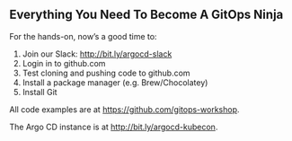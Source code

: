## Everything You Need To Become A GitOps Ninja

For the hands-on, now’s a good time to:

1. Join our Slack: http://bit.ly/argocd-slack
2. Login in to github.com
3. Test cloning and pushing code to github.com
4. Install a package manager (e.g. Brew/Chocolatey)
5. Install Git

All code examples are at https://github.com/gitops-workshop. 

The Argo CD instance is at http://bit.ly/argocd-kubecon.
